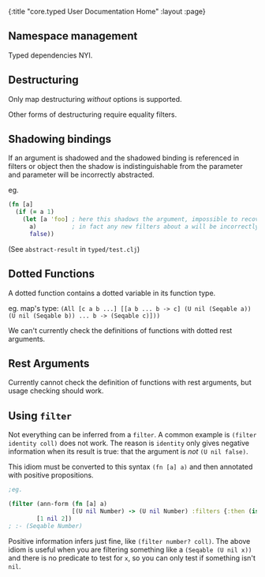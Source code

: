 {:title "core.typed User Documentation Home"
 :layout :page}

## Namespace management

Typed dependencies NYI.

## Destructuring

Only map destructuring *without* options is supported.

Other forms of destructuring require equality filters.

## Shadowing bindings

If an argument is shadowed and the shadowed binding is referenced
in filters or object then the shadow is indistinguishable from the parameter
and parameter will be incorrectly abstracted.

eg.
```clojure
(fn [a]
  (if (= a 1)
    (let [a 'foo] ; here this shadows the argument, impossible to recover filters
      a)          ; in fact any new filters about a will be incorrectly assumed to be the argument
      false))
```

(See `abstract-result` in `typed/test.clj`)

## Dotted Functions

A dotted function contains a dotted variable in its function type.

eg. map's type:
     `(All [c a b ...]
                [[a b ... b -> c] (U nil (Seqable a)) (U nil (Seqable b)) ... b -> (Seqable c)]))`

We can't currently check the definitions of functions with dotted rest arguments.

## Rest Arguments

Currently cannot check the definition of functions with rest arguments,
but usage checking should work.

## Using `filter`

Not everything can be inferred from a `filter`. A common example is
`(filter identity coll)` does not work. The reason is `identity` only
gives negative information when its result is true: that the argument is *not*
`(U nil false)`.

This idiom must be converted to this syntax `(fn [a] a)` and then annotated with
positive propositions.

```clojure
;eg.

(filter (ann-form (fn [a] a)
                  [(U nil Number) -> (U nil Number) :filters {:then (is Number 0)}])
        [1 nil 2])
; :- (Seqable Number)
```

Positive information infers just fine, like `(filter number? coll)`.
The above idiom is useful when you are filtering something like a `(Seqable (U nil x))` and there is no
predicate to test for `x`, so you can only test if something isn't `nil`.
